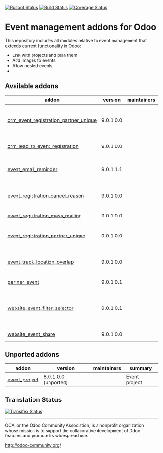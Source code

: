 [![Runbot Status](https://runbot.odoo-community.org/runbot/badge/flat/199/9.0.svg)](https://runbot.odoo-community.org/runbot/repo/github-com-oca-event-199)
[![Build Status](https://travis-ci.org/OCA/event.svg?branch=9.0)](https://travis-ci.org/OCA/event)
[![Coverage Status](https://coveralls.io/repos/OCA/event/badge.svg?branch=9.0)](https://coveralls.io/r/OCA/event?branch=9.0)

Event management addons for Odoo
================================

This repository includes all modules relative to event management that extends
current functionality in Odoo:

* Link with projects and plan them
* Add images to events
* Allow nested events
* ...

[//]: # (addons)

Available addons
----------------
addon | version | maintainers | summary
--- | --- | --- | ---
[crm_event_registration_partner_unique](crm_event_registration_partner_unique/) | 9.0.1.0.0 |  | Avoids duplicates in events when partners are merged
[crm_lead_to_event_registration](crm_lead_to_event_registration/) | 9.0.1.0.0 |  | Register a lead directly in an event
[event_email_reminder](event_email_reminder/) | 9.0.1.1.1 |  | Send an email before an event start
[event_registration_cancel_reason](event_registration_cancel_reason/) | 9.0.1.0.0 |  | Reasons for event registrations cancellations
[event_registration_mass_mailing](event_registration_mass_mailing/) | 9.0.1.0.0 |  | Mass mailing from events
[event_registration_partner_unique](event_registration_partner_unique/) | 9.0.1.0.0 |  | Enforces 1 registration per partner and event
[event_track_location_overlap](event_track_location_overlap/) | 9.0.1.0.0 |  | Restrict event track location overlapping
[partner_event](partner_event/) | 9.0.1.0.1 |  | Link partner to events
[website_event_filter_selector](website_event_filter_selector/) | 9.0.1.0.1 |  | Add a customizable top area to filter events with selectors
[website_event_share](website_event_share/) | 9.0.1.0.0 |  | Add contacts to event


Unported addons
---------------
addon | version | maintainers | summary
--- | --- | --- | ---
[event_project](event_project/) | 8.0.1.0.0 (unported) |  | Event project

[//]: # (end addons)

Translation Status
------------------
[![Transifex Status](https://www.transifex.com/projects/p/OCA-event-9-0/chart/image_png)](https://www.transifex.com/projects/p/event-9-0)

----

OCA, or the Odoo Community Association, is a nonprofit organization whose 
mission is to support the collaborative development of Odoo features and 
promote its widespread use.

http://odoo-community.org/
